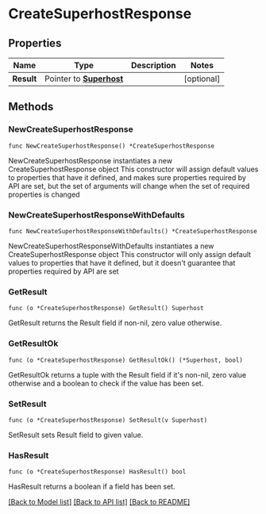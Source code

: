 # CreateSuperhostResponse

## Properties

Name | Type | Description | Notes
------------ | ------------- | ------------- | -------------
**Result** | Pointer to [**Superhost**](Superhost.md) |  | [optional] 

## Methods

### NewCreateSuperhostResponse

`func NewCreateSuperhostResponse() *CreateSuperhostResponse`

NewCreateSuperhostResponse instantiates a new CreateSuperhostResponse object
This constructor will assign default values to properties that have it defined,
and makes sure properties required by API are set, but the set of arguments
will change when the set of required properties is changed

### NewCreateSuperhostResponseWithDefaults

`func NewCreateSuperhostResponseWithDefaults() *CreateSuperhostResponse`

NewCreateSuperhostResponseWithDefaults instantiates a new CreateSuperhostResponse object
This constructor will only assign default values to properties that have it defined,
but it doesn't guarantee that properties required by API are set

### GetResult

`func (o *CreateSuperhostResponse) GetResult() Superhost`

GetResult returns the Result field if non-nil, zero value otherwise.

### GetResultOk

`func (o *CreateSuperhostResponse) GetResultOk() (*Superhost, bool)`

GetResultOk returns a tuple with the Result field if it's non-nil, zero value otherwise
and a boolean to check if the value has been set.

### SetResult

`func (o *CreateSuperhostResponse) SetResult(v Superhost)`

SetResult sets Result field to given value.

### HasResult

`func (o *CreateSuperhostResponse) HasResult() bool`

HasResult returns a boolean if a field has been set.


[[Back to Model list]](../README.md#documentation-for-models) [[Back to API list]](../README.md#documentation-for-api-endpoints) [[Back to README]](../README.md)


